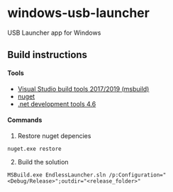# windows-usb-launcher
USB Launcher app for Windows

## Build instructions
#### Tools
- [Visual Studio build tools 2017/2019 (msbuild)](https://visualstudio.microsoft.com/downloads/)
- [nuget](https://www.nuget.org/downloads)
- [.net development tools 4.6](https://dotnet.microsoft.com/download/visual-studio-sdks)
#### Commands
1. Restore nuget depencies
```
nuget.exe restore
```
2. Build the solution
```
MSBuild.exe EndlessLauncher.sln /p:Configuration="<Debug/Release>";outdir="<release_folder>"
```
